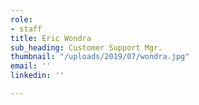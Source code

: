 ```yaml
---
role:
- staff
title: Eric Wondra
sub_heading: Customer Support Mgr.
thumbnail: "/uploads/2019/07/wondra.jpg"
email: ''
linkedin: ''

---
```

